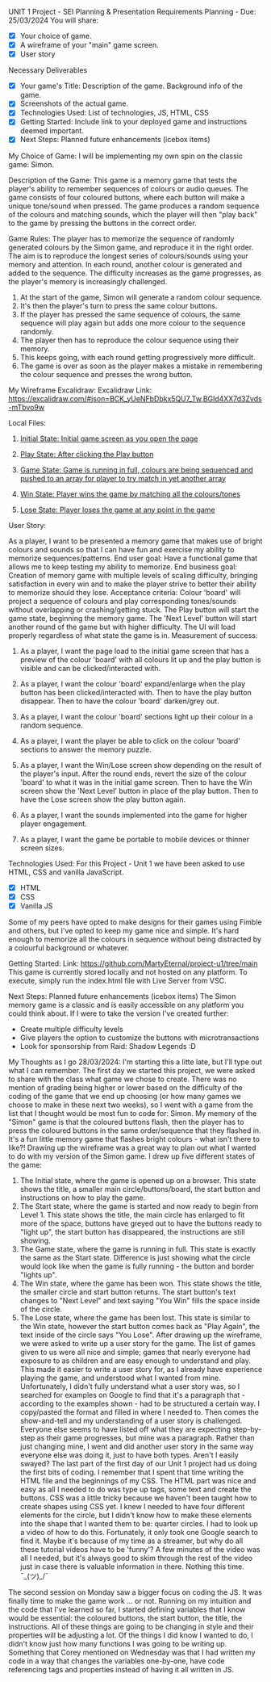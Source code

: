 UNIT 1 Project - SEI
Planning & Presentation Requirements
Planning - Due: 25/03/2024
You will share:
- [x] Your choice of game.
- [x] A wireframe of your "main" game screen.
- [x] User story

Necessary Deliverables
- [x] Your game's Title: Description of the game. Background info of the game.
- [x] Screenshots of the actual game.
- [x] Technologies Used: List of technologies, JS, HTML, CSS
- [x] Getting Started: Include link to your deployed game and instructions deemed important.
- [x] Next Steps: Planned future enhancements (icebox items)

My Choice of Game:
I will be implementing my own spin on the classic game: Simon. 

Description of the Game:
This game is a memory game that tests the player's ability to remember sequences of colours or audio queues. The game consists of four coloured buttons, where each button will make a unique tone/sound when pressed. The game produces a random sequence of the colours and matching sounds, which the player will then "play back" to the game by pressing the buttons in the correct order.

Game Rules:
The player has to memorize the sequence of randomly generated colours by the Simon game, and reproduce it in the right order. The aim is to reproduce the longest series of colours/sounds using your memory and attention. In each round, another colour is generated and added to the sequence. The difficulty increases as the game progresses, as the player's memory is increasingly challenged.
1. At the start of the game, Simon will generate a random colour sequence.
2. It's then the player's turn to press the same colour buttons.
3. If the player has pressed the same sequence of colours, the same sequence will play again but adds one more colour to the sequence randomly.
4. The player then has to reproduce the colour sequence using their memory.
5. This keeps going, with each round getting progressively more difficult.
6. The game is over as soon as the player makes a mistake in remembering the colour sequence and presses the wrong button.



My Wireframe Excalidraw:
Excalidraw Link:
https://excalidraw.com/#json=BCK_yUeNFbDbkx5QU7_Tw,BGld4XX7d3Zvds-mTbvo9w

Local Files:
1. [Initial State: Initial game screen as you open the page](\\wsl.localhost\Ubuntu\home\marty\code\project-u1-personal\Wireframe\SIMON01INIT)

2. [Play State: After clicking the Play button](\\wsl.localhost\Ubuntu\home\marty\code\project-u1-personal\Wireframe\SIMON02PLAY)

3. [Game State: Game is running in full, colours are being sequenced and pushed to an array for player to try match in yet another array](\\wsl.localhost\Ubuntu\home\marty\code\project-u1-personal\Wireframe\SIMON03GAME)

4. [Win State: Player wins the game by matching all the colours/tones](\\wsl.localhost\Ubuntu\home\marty\code\project-u1-personal\Wireframe\SIMON04WIN)

5. [Lose State: Player loses the game at any point in the game](\\wsl.localhost\Ubuntu\home\marty\code\project-u1-personal\Wireframe\SIMON05LOSE)



User Story:

As a player, I want to be presented a memory game that makes use of bright colours and sounds so that I can have fun and exercise my ability to memorize sequences/patterns. 
End user goal: Have a functional game that allows me to keep testing my ability to memorize. 
End business goal: Creation of memory game with multiple levels of scaling difficulty, bringing satisfaction in every win and to make the player strive to better their ability to memorize should they lose. 
Acceptance criteria: Colour 'board' will project a sequence of colours and play corresponding tones/sounds without overlapping or crashing/getting stuck. The Play button will start the game state, beginning the memory game. The 'Next Level' button will start another round of the game but with higher difficulty. The UI will load properly regardless of what state the game is in.
Measurement of success: 

1. As a player, I want the page load to the initial game screen that has a preview of the colour 'board' with all colours lit up and the play button is visible and can be clicked/interacted with.

2. As a player, I want the colour 'board' expand/enlarge when the play button has been clicked/interacted with. Then to have the play button disappear. Then to have the colour 'board' darken/grey out.

3. As a player, I want the colour 'board' sections light up their colour in a random sequence.

4. As a player, I want the player be able to click on the colour 'board' sections to answer the memory puzzle.

5. As a player, I want the Win/Lose screen show depending on the result of the player's input. After the round ends, revert the size of the colour 'board' to what it was in the initial game screen. Then to have the Win screen show the 'Next Level' button in place of the play button. Then to have the Lose screen show the play button again.

6. As a player, I want the sounds implemented into the game for higher player engagement.

7. As a player, I want the game be portable to mobile devices or thinner screen sizes.



Technologies Used:
For this Project - Unit 1 we have been asked to use HTML, CSS and vanilla JavaScript.

- [x] HTML
- [x] CSS
- [x] Vanilla JS

Some of my peers have opted to make designs for their games using Fimble and others, but I've opted to keep my game nice and simple. It's hard enough to memorize all the colours in sequence without being distracted by a colourful background or whatever.



Getting Started:
Link: https://github.com/MartyEternal/project-u1/tree/main
This game is currently stored locally and not hosted on any platform. To execute, simply run the index.html file with Live Server from VSC.



Next Steps: Planned future enhancements (icebox items)
The Simon memory game is a classic and is easily accessible on any platform you could think about. If I were to take the version I've created further:
- Create multiple difficulty levels
- Give players the option to customize the buttons with microtransactions
- Look for sponsorship from Raid: Shadow Legends :D



My Thoughts as I go
28/03/2024:
I'm starting this a litte late, but I'll type out what I can remember.
The first day we started this project, we were asked to share with the class what game we chose to create. There was no mention of grading being higher or lower based on the difficulty of the coding of the game that we end up choosing (or how many games we choose to make in these next two weeks), so I went with a game from the list that I thought would be most fun to code for: Simon.
My memory of the "Simon" game is that the coloured buttons flash, then the player has to press the coloured buttons in the same order/sequence that they flashed in. It's a fun little memory game that flashes bright colours - what isn't there to like?!
Drawing up the wireframe was a great way to plan out what I wanted to do with my version of the Simon game. I drew up five different states of the game: 
1. The Initial state, where the game is opened up on a browser.
This state shows the title, a smaller main circle/buttons/board, the start button and instructions on how to play the game.
2. The Start state, where the game is started and now ready to begin from Level 1.
This state shows the title, the main circle has enlarged to fit more of the space, buttons have greyed out to have the buttons ready to "light up", the start button has disappeared, the instructions are still showing.
3. The Game state, where the game is running in full.
This state is exactly the same as the Start state. Difference is just showing what the circle would look like when the game is fully running - the button and border "lights up".
4. The Win state, where the game has been won.
This state shows the title, the smaller circle and start button returns. The start button's text changes to "Next Level" and text saying "You Win" fills the space inside of the circle.
5. The Lose state, where the game has been lost.
This state is similar to the Win state, however the start button comes back as "Play Again", the text inside of the circle says "You Lose".
After drawing up the wireframe, we were asked to write up a user story for the game. The list of games given to us were all nice and simple; games that nearly everyone had exposure to as children and are easy enough to understand and play. This made it easier to write a user story for, as I already have experience playing the game, and understood what I wanted from mine.
Unfortunately, I didn't fully understand what a user story was, so I searched for examples on Google to find that it's a paragraph that - according to the examples shown - had to be structured a certain way. I copy/pasted the format and filled in where I needed to.
Then comes the show-and-tell and my understanding of a user story is challenged. Everyone else seems to have listed off what they are expecting step-by-step as their game progresses, but mine was a paragraph. Rather than just changing mine, I went and did another user story in the same way everyone else was doing it, just to have both types. Aren't I easily swayed?
The last part of the first day of our Unit 1 project had us doing the first bits of coding.
I remember that I spent that time writing the HTML file and the beginnings of my CSS. The HTML part was nice and easy as all I needed to do was type up tags, some text and create the buttons. CSS was a little tricky because we haven't been taught how to create shapes using CSS yet. I knew I needed to have four different elements for the circle, but I didn't know how to make these elements into the shape that I wanted them to be: quarter circles.
I had to look up a video of how to do this. Fortunately, it only took one Google search to find it. Maybe it's because of my time as a streamer, but why do all these tutorial videos have to be 'funny'? A few minutes of the video was all I needed, but it's always good to skim through the rest of the video just in case there is valuable information in there. Nothing this time. ¯\_(ツ)_/¯

The second session on Monday saw a bigger focus on coding the JS. It was finally time to make the game work ... or not. Running on my intuition and the code that I've learned so far, I started defining variables that I know would be essential: the coloured buttons, the start button, the title, the instructions. All of these things are going to be changing in style and their properties will be adjusting a lot.
Of the things I did know I wanted to do, I didn't know just how many functions I was going to be writing up. Something that Corey mentioned on Wednesday was that I had written my code in a way that changes the variables one-by-one, have code referencing tags and properties instead of having it all written in JS. 